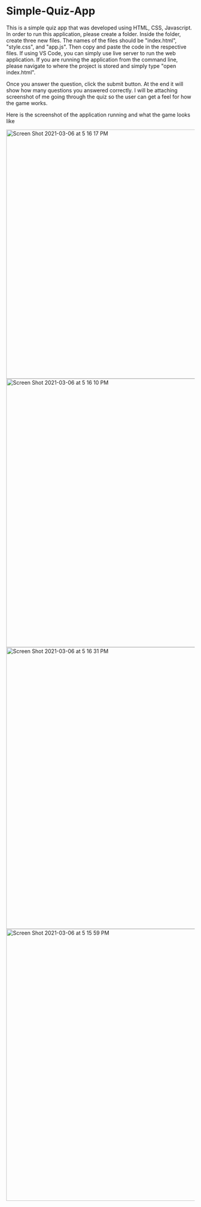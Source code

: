# Simple-Quiz-App

This is a simple quiz app that was developed using HTML, CSS, Javascript. In order to run this application, please create a folder. Inside the folder, create three new files. The names of the files should be "index.html", "style.css", and "app.js". Then copy and paste the code in the respective files. If using VS Code, you can simply use live server to run the web application. If you are running the application from the command line, please navigate to where the project is stored and simply type "open index.html". 

Once you answer the question, click the submit button. At the end it will show how many questions you answered correctly. I will be attaching screenshot of me going through the quiz so the user can get a feel for how the game works.

<p> Here is the screenshot of the application running and what the game looks like </p>

<img width="664" alt="Screen Shot 2021-03-06 at 5 16 17 PM" src="https://user-images.githubusercontent.com/65043805/116444273-3236cb80-a81a-11eb-8719-4ab9d333ea18.png">

<img width="716" alt="Screen Shot 2021-03-06 at 5 16 10 PM" src="https://user-images.githubusercontent.com/65043805/116444303-382cac80-a81a-11eb-9bd1-ff164d04258f.png">

<img width="751" alt="Screen Shot 2021-03-06 at 5 16 31 PM" src="https://user-images.githubusercontent.com/65043805/116444367-467ac880-a81a-11eb-968b-30871be78662.png">


<img width="725" alt="Screen Shot 2021-03-06 at 5 15 59 PM" src="https://user-images.githubusercontent.com/65043805/116444352-411d7e00-a81a-11eb-82b0-65663cfbf313.png">
